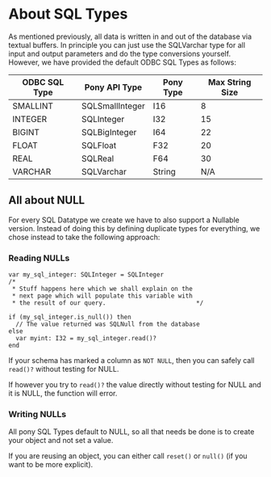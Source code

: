 # About SQL Types

As mentioned previously, all data is written in and out of the database via textual buffers.  In principle you can just use the SQLVarchar type for all input and output parameters and do the type conversions yourself.  However, we have provided the default ODBC SQL Types as follows:

| ODBC SQL Type  | Pony API Type   | Pony Type | Max String Size |
|----------------|-----------------|-----------|-----------------|
| SMALLINT       | SQLSmallInteger | I16       | 8               |
| INTEGER        | SQLInteger      | I32       | 15              |
| BIGINT         | SQLBigInteger   | I64       | 22              |
| FLOAT          | SQLFloat        | F32       | 20              |
| REAL           | SQLReal         | F64       | 30              |
| VARCHAR        | SQLVarchar      | String    | N/A             |

## All about NULL

For every SQL Datatype we create we have to also support a Nullable version. Instead of doing this by defining duplicate types for everything, we chose instead to take the following approach:

### Reading NULLs

```pony
var my_sql_integer: SQLInteger = SQLInteger
/*
 * Stuff happens here which we shall explain on the
 * next page which will populate this variable with
 * the result of our query.                         */

if (my_sql_integer.is_null()) then
  // The value returned was SQLNull from the database
else
  var myint: I32 = my_sql_integer.read()?
end
```

If your schema has marked a column as `NOT NULL`, then you can safely call `read()?` without testing for NULL.

If however you try to `read()?` the value directly without testing for NULL and it is NULL, the function will error.

### Writing NULLs

All pony SQL Types default to NULL, so all that needs be done is to create your object and not set a value.

If you are reusing an object, you can either call `reset()` or `null()` (if you want to be more explicit).
